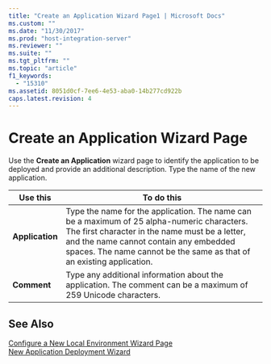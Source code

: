 ```yaml
---
title: "Create an Application Wizard Page1 | Microsoft Docs"
ms.custom: ""
ms.date: "11/30/2017"
ms.prod: "host-integration-server"
ms.reviewer: ""
ms.suite: ""
ms.tgt_pltfrm: ""
ms.topic: "article"
f1_keywords: 
  - "15310"
ms.assetid: 8051d0cf-7ee6-4e53-aba0-14b277cd922b
caps.latest.revision: 4
---
```

# Create an Application Wizard Page
Use the **Create an Application** wizard page to identify the application to be deployed and provide an additional description. Type the name of the new application.  
  
|Use this|To do this|  
|--------------|----------------|  
|**Application**|Type the name for the application. The name can be a maximum of 25 alpha-numeric characters. The first character in the name must be a letter, and the name cannot contain any embedded spaces. The name cannot be the same as that of an existing application.|  
|**Comment**|Type any additional information about the application. The comment can be a maximum of 259 Unicode characters.|  
  
## See Also  
 [Configure a New Local Environment Wizard Page](../HIS2010/configure-a-new-local-environment-wizard-page2.md)   
 [New Application Deployment Wizard](../HIS2010/new-application-deployment-wizard2.md)